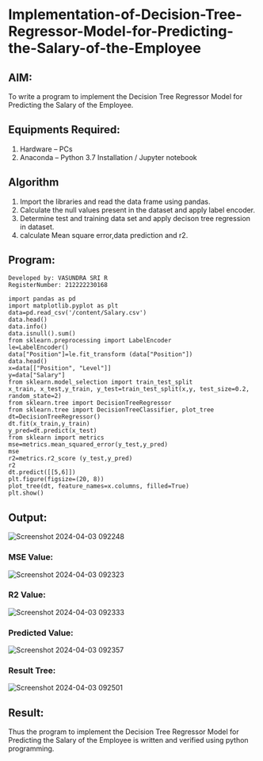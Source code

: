# Implementation-of-Decision-Tree-Regressor-Model-for-Predicting-the-Salary-of-the-Employee

## AIM:
To write a program to implement the Decision Tree Regressor Model for Predicting the Salary of the Employee.

## Equipments Required:
1. Hardware – PCs
2. Anaconda – Python 3.7 Installation / Jupyter notebook

## Algorithm
1. Import the libraries and read the data frame using pandas.
2. Calculate the null values present in the dataset and apply label encoder.
3. Determine test and training data set and apply decison tree regression in dataset.
4. calculate Mean square error,data prediction and r2.

## Program:
```
Developed by: VASUNDRA SRI R
RegisterNumber: 212222230168 
```
```
import pandas as pd
import matplotlib.pyplot as plt
data=pd.read_csv('/content/Salary.csv')
data.head()
data.info()
data.isnull().sum()
from sklearn.preprocessing import LabelEncoder
le=LabelEncoder()
data["Position"]=le.fit_transform (data["Position"])
data.head()
x=data[["Position", "Level"]]
y=data["Salary"]
from sklearn.model_selection import train_test_split
x_train, x_test,y_train, y_test=train_test_split(x,y, test_size=0.2, random_state=2)
from sklearn.tree import DecisionTreeRegressor
from sklearn.tree import DecisionTreeClassifier, plot_tree
dt=DecisionTreeRegressor()
dt.fit(x_train,y_train)
y_pred=dt.predict(x_test)
from sklearn import metrics
mse=metrics.mean_squared_error(y_test,y_pred)
mse
r2=metrics.r2_score (y_test,y_pred)
r2
dt.predict([[5,6]])
plt.figure(figsize=(20, 8))
plot_tree(dt, feature_names=x.columns, filled=True)
plt.show()
```
## Output:
![Screenshot 2024-04-03 092248](https://github.com/vasundrasriravi/Implementation-of-Decision-Tree-Regressor-Model-for-Predicting-the-Salary-of-the-Employee/assets/119393983/792faadb-7dee-4515-a14f-ad80017974b1)

### MSE Value:
![Screenshot 2024-04-03 092323](https://github.com/vasundrasriravi/Implementation-of-Decision-Tree-Regressor-Model-for-Predicting-the-Salary-of-the-Employee/assets/119393983/c3ebf2f4-8be2-4839-b181-bffe2c74b632)

### R2 Value:
![Screenshot 2024-04-03 092333](https://github.com/vasundrasriravi/Implementation-of-Decision-Tree-Regressor-Model-for-Predicting-the-Salary-of-the-Employee/assets/119393983/caf36175-d411-4013-b6a1-c6e0e80b43ff)

### Predicted Value:
![Screenshot 2024-04-03 092357](https://github.com/vasundrasriravi/Implementation-of-Decision-Tree-Regressor-Model-for-Predicting-the-Salary-of-the-Employee/assets/119393983/24c4589b-33a6-44b2-b2eb-5aea4362976b)

### Result Tree:
![Screenshot 2024-04-03 092501](https://github.com/vasundrasriravi/Implementation-of-Decision-Tree-Regressor-Model-for-Predicting-the-Salary-of-the-Employee/assets/119393983/0daa26ca-dca9-4dd9-b322-168dcd857037)

## Result:
Thus the program to implement the Decision Tree Regressor Model for Predicting the Salary of the Employee is written and verified using python programming.
